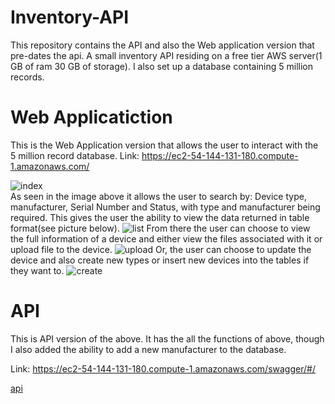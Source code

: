 # Inventory-API
This repository contains the API and also the Web application version that pre-dates the api.
A small inventory API residing on a free tier AWS server(1 GB of ram 30 GB of storage). I also set up a database containing 5 million records.

# Web Applicatiction
This is the Web Application version that allows the user to interact with the 5 million record database.
Link: https://ec2-54-144-131-180.compute-1.amazonaws.com/

![index](https://github.com/JoshuaEll/Inventory-API/tree/main/img/WebIndex.PNG?raw=true) <br>
As seen in the image above it allows the user to search by: Device type, manufacturer, Serial Number and Status, with type and manufacturer being required.
This gives the user the ability to view the data returned in table format(see picture below).
![list](https://github.com/JoshuaEll/Inventory-API/tree/main/img/ListDevices.PNG)
From there the user can choose to view the full information of a device and either view the files associated with it or upload file to the device.
![upload](https://github.com/JoshuaEll/Inventory-API/tree/main/img/ViewDevice.PNG)
Or, the user can choose to update the device and also create new types or insert new devices into the tables if they want to.
![create](https://github.com/JoshuaEll/Inventory-API/tree/main/img/Create.PNG)

# API
This is API version of the above.
It has the all the functions of above, though I also added the ability to add a new manufacturer to the database.

Link: https://ec2-54-144-131-180.compute-1.amazonaws.com/swagger/#/

[api](https://github.com/JoshuaEll/Inventory-API/tree/main/img/swagger.PNG)
